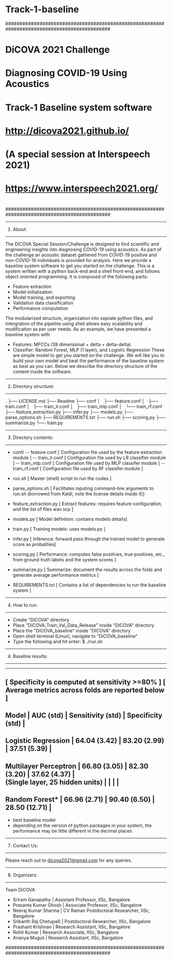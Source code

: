 # Track-1-baseline

#############################################################################################
#                                                                                           # 
#                                    DiCOVA 2021 Challenge                                  #
#                            Diagnosing COVID-19 Using Acoustics                            #
#                               Track-1 Baseline system software			                #
#                                http://dicova2021.github.io/                               #
#                            (A special session at Interspeech 2021)                        # 
#                               https://www.interspeech2021.org/                            #
#                                                                                           #  
#############################################################################################

---------
1. About:
---------

The DiCOVA Special Session/Challenge is designed to find scientific and engineering insights
into diagnosing COVID-19 using acoustics. As part of the challenge an acoustic dataset gathered
from COVID-19 positive and non-COVID-19 individuals is provided for analysis. Here we provide
a baseline system software to get you started on the challenge. This is a system written with a
python back-end and a shell front-end, and follows object oriented programming. It is composed
of the following parts:
- Feature extraction
- Model initialization
- Model training, and exporting
- Validation data classification
- Performance computation

The modularized structure, organization into seprate python files, and intergration of the
pipeline using shell allows easy scalability and modification as per user needs. As an example,
we have presented a baseline system with
- Features: MFCCs (39 dimensional + delta + delta-delta)
- Classifier: Random Forest, MLP (1 layer), and Logistic Regression
These are simple model to get you started on the challenge. We will like you to build your own
model and beat the performance of the baseline system as best as you can. Below we describe the
directory structure of the content inside the software.

-----------------------
2. Directory structure:
-----------------------
.
├── LICENSE.md
├── Readme
├── conf
│   ├── feature.conf
│   ├── train.conf
│   ├── train_lr.conf
│   ├── train_mlp.conf
│   └── train_rf.conf
├── feature_extraction.py
├── infer.py
├── models.py
├── parse_options.sh
├── REQUIREMENTS.txt
├── run.sh
├── scoring.py
├── summarize.py
└── train.py

----------------------
3. Directory contents:
----------------------

- conf/
	-- feature.conf				[ Configuration file used by the feature extraction module ]
    -- train_lr.conf            [ Configuration file used by LR classifier module ]
    -- train_mlp.conf           [ Configuration file used by MLP classifer module ]
    -- train_rf.conf            [ Configuration file used by RF classifer module ]

- run.sh					    [ Master (shell) script to run the codes ]
- parse_options.sh				[ Facilitates inputing command-line arguments to run.sh (borrowed
                                from Kaldi, note the license details inside it)]

- feature_extraction.py         [ Extract features: requires feature configuration, and the list
                                of files wav.scp ]	

- models.py                     [ Model definition: contains models details]
- train.py                      [ Training models: uses models.py ]
- infer.py                      [ Inference: forward pass through the trained model to generate
                                score as probalities]
- scoring.py                    [ Performance: computes false positives, true positives, etc.,
                                from ground truth labels and the system scores ]
- summarize.py                  [ Summarize: document the results across the folds and generate
                                average performance metrics ]
- REQUIREMENTS.txt              [ Contains a list of dependencies to run the baseline system ]

--------------
4. How to run:
--------------

- Create "DICOVA" directory
- Place "DiCOVA_Train_Val_Data_Release" inside "DICOVA" directory
- Place the "DiCOVA_baseline" inside "DICOVA" directory
- Open shell terminal (Linux), navigate to "DiCOVA_baseline"
- Type the following and hit enter: 
$ ./run.sh

--------------------
4. Baseline results:
--------------------
-------------------------------------------------------------------------------------
[ Specificity is computed at sensitivity >=80% ] 
[ Average metrics across folds are reported below ] 
---------------------------------------------------------------------------------------------------------
Model								|	AUC	(std)	|	Sensitivity (std)			| Specificity (std)	|
---------------------------------------------------------------------------------------------------------
Logistic Regression					|	64.04 (3.42)	|		83.20 (2.99)		|	  37.51	(5.39)	|
---------------------------------------------------------------------------------------------------------
Multilayer Perceptron				|	66.80 (3.05)	|		82.30 (3.20)		|	  37.62	(4.37)	|	
(Single layer, 25 hidden units)		|					|							|					|
---------------------------------------------------------------------------------------------------------
Random Forest*						|	66.96 (2.71)	|		90.40 (6.50)		|	  28.50 (12.71)	|
---------------------------------------------------------------------------------------------------------
* best baseline model
* depending on the version of python packages in your system, the performance may be little different in
the decimal places

--------------
7. Contact Us:
--------------

Please reach out to dicova2021@gmail.com for any queries.


--------------
8. Organizers:
--------------

Team DiCOVA
- Sriram Ganapathy | Assistant Professor, IISc, Bangalore
- Prasanta Kumar Ghosh | Associate Professor, IISc, Bangalore
- Neeraj Kumar Sharma | CV Raman Postdoctoral Researcher, IISc, Bangalore
- Srikanth Raj Chetupalli | Postdoctoral Researcher, IISc, Bangalore
- Prashant Krishnan | Research Assistant, IISc, Bangalore
- Rohit Kumar | Research Associate, IISc, Bangalore
- Ananya Muguli | Research Assistant, IISc, Bangalore

#############################################################################################
